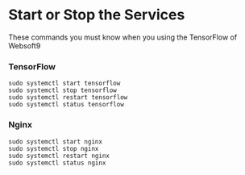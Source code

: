 # Start or Stop the Services

These commands you must know when you using the TensorFlow of Websoft9

### TensorFlow

```shell
sudo systemctl start tensorflow
sudo systemctl stop tensorflow
sudo systemctl restart tensorflow
sudo systemctl status tensorflow
```

### Nginx

```shell
sudo systemctl start nginx
sudo systemctl stop nginx
sudo systemctl restart nginx
sudo systemctl status nginx
```